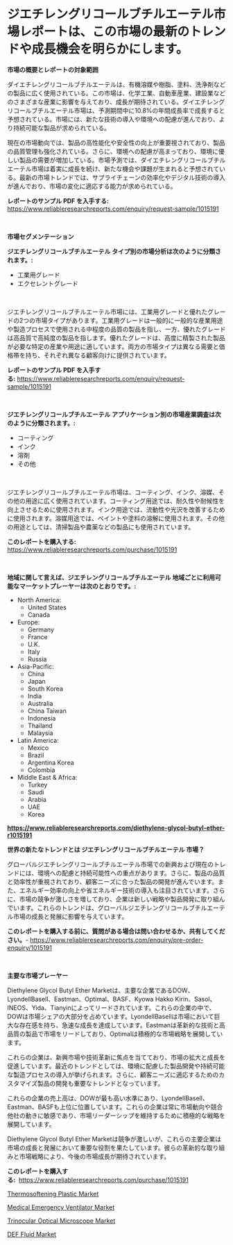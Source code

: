 <p><h1>ジエチレングリコールブチルエーテル市場レポートは、この市場の最新のトレンドや成長機会を明らかにします。</h1></p><p><strong>市場の概要とレポートの対象範囲</strong></p>
<p><p>ダイエチレングリコールブチルエーテルは、有機溶媒や樹脂、塗料、洗浄剤などの製品に広く使用されている。この市場は、化学工業、自動車産業、建設業などのさまざまな産業に影響を与えており、成長が期待されている。ダイエチレングリコールブチルエーテル市場は、予測期間中に10.8%の年間成長率で成長すると予想されている。市場には、新たな技術の導入や環境への配慮が進んでおり、より持続可能な製品が求められている。</p><p>現在の市場動向では、製品の高性能化や安全性の向上が重要視されており、製品の品質管理も強化されている。さらに、環境への配慮が高まっており、環境に優しい製品の需要が増加している。市場予測では、ダイエチレングリコールブチルエーテル市場は着実に成長を続け、新たな機会や課題が生まれると予想されている。最新の市場トレンドでは、サプライチェーンの効率化やデジタル技術の導入が進んでおり、市場の変化に適応する能力が求められている。</p></p>
<p><strong>レポートのサンプル PDF を入手する:</strong> <a href="https://www.reliableresearchreports.com/enquiry/request-sample/1015191">https://www.reliableresearchreports.com/enquiry/request-sample/1015191</a></p>
<p>&nbsp;</p>
<p><strong>市場セグメンテーション</strong></p>
<p><strong>ジエチレングリコールブチルエーテル タイプ別の市場分析は次のように分類されます。:</strong></p>
<p><ul><li>工業用グレード</li><li>エクセレントグレード</li></ul></p>
<p>&nbsp;</p>
<p><p>ジエチレングリコールブチルエーテル市場には、工業用グレードと優れたグレードの2つの市場タイプがあります。工業用グレードは一般的に一般的な産業用途や製造プロセスで使用される中程度の品質の製品を指し、一方、優れたグレードは高品質で高純度の製品を指します。優れたグレードは、高度に精製された製品が必要な特定の産業や用途に適しています。両方の市場タイプは異なる需要と価格帯を持ち、それぞれ異なる顧客向けに提供されています。</p></p>
<p><strong>レポートのサンプル PDF を入手する:</strong>&nbsp;<a href="https://www.reliableresearchreports.com/enquiry/request-sample/1015191">https://www.reliableresearchreports.com/enquiry/request-sample/1015191</a></p>
<p>&nbsp;</p>
<p><strong> ジエチレングリコールブチルエーテル アプリケーション別の市場産業調査は次のように分類されます。:</strong></p>
<p><ul><li>コーティング</li><li>インク</li><li>溶剤</li><li>その他</li></ul></p>
<p>&nbsp;</p>
<p><p>ジエチレングリコールブチルエーテル市場は、コーティング、インク、溶媒、その他の用途に広く使用されています。コーティング用途では、耐久性や耐候性を向上させるために使用されます。インク用途では、流動性や光沢を改善するために使用されます。溶媒用途では、ペイントや塗料の溶解に使用されます。その他の用途としては、清掃製品や農薬などの製品にも使用されています。</p></p>
<p><strong>このレポートを購入する:</strong>&nbsp; <a href="https://www.reliableresearchreports.com/purchase/1015191">https://www.reliableresearchreports.com/purchase/1015191</a></p>
<p>&nbsp;</p>
<p><strong>地域に関して言えば、ジエチレングリコールブチルエーテル 地域ごとに利用可能なマーケットプレーヤーは次のとおりです。:</strong></p>
<p><ul>
    <li>
        North America:
        <ul>
            <li>United States</li>
            <li>Canada</li>
        </ul>
    </li>
    <li>
        Europe:
        <ul>
            <li>Germany</li>
            <li>France</li>
            <li>U.K.</li>
            <li>Italy</li>
            <li>Russia</li>
        </ul>
    </li>
    <li>
        Asia-Pacific:
        <ul>
            <li>China</li>
            <li>Japan</li>
            <li>South Korea</li>
            <li>India</li>
            <li>Australia</li>
            <li>China Taiwan</li>
            <li>Indonesia</li>
            <li>Thailand</li>
            <li>Malaysia</li>
        </ul>
    </li>
    <li>
        Latin America:
        <ul>
            <li>Mexico</li>
            <li>Brazil</li>
            <li>Argentina Korea</li>
            <li>Colombia</li>
        </ul>
    </li>
    <li>
        Middle East & Africa:
        <ul>
            <li>Turkey</li>
            <li>Saudi</li>
            <li>Arabia</li>
            <li>UAE</li>
            <li>Korea</li>
        </ul>
    </li>
    </ul></p>
<p><strong><a href="https://www.reliableresearchreports.com/diethylene-glycol-butyl-ether-r1015191">https://www.reliableresearchreports.com/diethylene-glycol-butyl-ether-r1015191</a></strong>&nbsp;</p>
<p><strong>世界の新たなトレンドとは ジエチレングリコールブチルエーテル 市場？</strong></p>
<p><p>グローバルジエチレングリコールブチルエーテル市場での新興および現在のトレンドには、環境への配慮と持続可能性への重点があります。さらに、製品の品質と効率性が重視されており、顧客ニーズに合った製品の開発が進んでいます。また、エネルギー効率の向上や省エネルギー技術の導入も注目されています。さらに、市場の競争が激しさを増しており、企業は新しい戦略や製品開発に取り組んでいます。これらのトレンドは、グローバルジエチレングリコールブチルエーテル市場の成長と発展に影響を与えています。</p></p>
<p><strong>このレポートを購入する前に、質問がある場合は問い合わせるか、共有してください。</strong>- <a href="https://www.reliableresearchreports.com/enquiry/pre-order-enquiry/1015191">https://www.reliableresearchreports.com/enquiry/pre-order-enquiry/1015191</a></p>
<p>&nbsp;</p>
<p><strong>主要な市場プレーヤー</strong></p>
<p><p>Diethylene Glycol Butyl Ether Marketは、主要な企業であるDOW、LyondellBasell、Eastman、Optimal、BASF、Kyowa Hakko Kirin、Sasol、INEOS、Yida、Tianyinによってリードされています。これらの企業の中で、DOWは市場シェアの大部分を占めています。LyondellBasellは市場において巨大な存在感を持ち、急速な成長を達成しています。Eastmanは革新的な技術と高品質の製品で市場をリードしており、Optimalは積極的な市場戦略を展開しています。</p><p>これらの企業は、新興市場や技術革新に焦点を当てており、市場の拡大と成長を促進しています。最近のトレンドとしては、環境に配慮した製品開発や持続可能な製造プロセスの導入が挙げられます。さらに、顧客ニーズに適応するためのカスタマイズ製品の開発も重要なトレンドとなっています。</p><p>これらの企業の売上高は、DOWが最も高い水準にあり、LyondellBasell、Eastman、BASFも上位に位置しています。これらの企業は常に市場動向や競合他社の動きに敏感であり、市場リーダーシップを維持するために積極的な戦略を展開しています。</p><p>Diethylene Glycol Butyl Ether Marketは競争が激しいが、これらの主要企業は市場の成長と発展において重要な役割を果たしています。彼らの革新的な取り組みと市場戦略により、今後の市場成長が期待されています。</p></p>
<p><strong>このレポートを購入する:</strong>&nbsp;&nbsp;<a href="https://www.reliableresearchreports.com/purchase/1015191">https://www.reliableresearchreports.com/purchase/1015191</a></p>
<p><p><a href="https://www.linkedin.com/pulse/thermosoftening-plastic-market-offer-valuable-insights-size-psfbe?trackingId=sCvaxNGkESYC3nDjY2D%2BRw%3D%3D">Thermosoftening Plastic Market</a></p><p><a href="https://github.com/pgtimber/Market-Research-Report-List-2/blob/main/medical-emergency-ventilator-market.md">Medical Emergency Ventilator Market</a></p><p><a href="https://github.com/lataunyatinikmelvin59ilbd0dv/Market-Research-Report-List-2/blob/main/trinocular-optical-microscope-market.md">Trinocular Optical Microscope Market</a></p><p><a href="https://www.linkedin.com/pulse/def-fluid-market-dynamics-2024-2031-also-its-trends-projections-pazge?trackingId=UXCRjDRxQ9K28vUokhB6Zg%3D%3D">DEF Fluid Market</a></p></p>